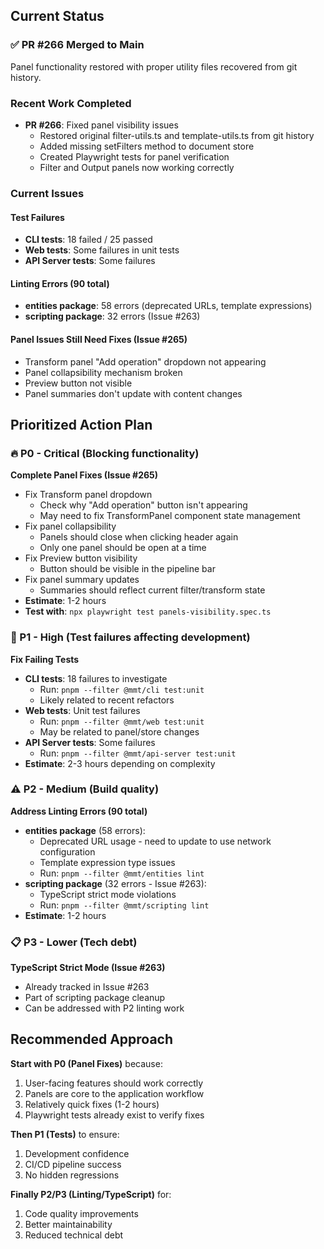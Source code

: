 ## Current Status

### ✅ PR #266 Merged to Main
Panel functionality restored with proper utility files recovered from git history.

### Recent Work Completed
- **PR #266**: Fixed panel visibility issues
  - Restored original filter-utils.ts and template-utils.ts from git history
  - Added missing setFilters method to document store
  - Created Playwright tests for panel verification
  - Filter and Output panels now working correctly

### Current Issues

#### Test Failures
- **CLI tests**: 18 failed / 25 passed
- **Web tests**: Some failures in unit tests
- **API Server tests**: Some failures

#### Linting Errors (90 total)
- **entities package**: 58 errors (deprecated URLs, template expressions)
- **scripting package**: 32 errors (Issue #263)

#### Panel Issues Still Need Fixes (Issue #265)
- Transform panel "Add operation" dropdown not appearing
- Panel collapsibility mechanism broken
- Preview button not visible
- Panel summaries don't update with content changes

## Prioritized Action Plan

### 🔥 P0 - Critical (Blocking functionality)
**Complete Panel Fixes (Issue #265)**
- Fix Transform panel dropdown
  - Check why "Add operation" button isn't appearing
  - May need to fix TransformPanel component state management
- Fix panel collapsibility
  - Panels should close when clicking header again
  - Only one panel should be open at a time
- Fix Preview button visibility
  - Button should be visible in the pipeline bar
- Fix panel summary updates
  - Summaries should reflect current filter/transform state
- **Estimate**: 1-2 hours
- **Test with**: `npx playwright test panels-visibility.spec.ts`

### 🚨 P1 - High (Test failures affecting development)
**Fix Failing Tests**
- **CLI tests**: 18 failures to investigate
  - Run: `pnpm --filter @mmt/cli test:unit`
  - Likely related to recent refactors
- **Web tests**: Unit test failures
  - Run: `pnpm --filter @mmt/web test:unit`
  - May be related to panel/store changes
- **API Server tests**: Some failures
  - Run: `pnpm --filter @mmt/api-server test:unit`
- **Estimate**: 2-3 hours depending on complexity

### ⚠️ P2 - Medium (Build quality)
**Address Linting Errors (90 total)**
- **entities package** (58 errors):
  - Deprecated URL usage - need to update to use network configuration
  - Template expression type issues
  - Run: `pnpm --filter @mmt/entities lint`
- **scripting package** (32 errors - Issue #263):
  - TypeScript strict mode violations
  - Run: `pnpm --filter @mmt/scripting lint`
- **Estimate**: 1-2 hours

### 📋 P3 - Lower (Tech debt)
**TypeScript Strict Mode (Issue #263)**
- Already tracked in Issue #263
- Part of scripting package cleanup
- Can be addressed with P2 linting work

## Recommended Approach

**Start with P0 (Panel Fixes)** because:
1. User-facing features should work correctly
2. Panels are core to the application workflow
3. Relatively quick fixes (1-2 hours)
4. Playwright tests already exist to verify fixes

**Then P1 (Tests)** to ensure:
1. Development confidence
2. CI/CD pipeline success
3. No hidden regressions

**Finally P2/P3 (Linting/TypeScript)** for:
1. Code quality improvements
2. Better maintainability
3. Reduced technical debt